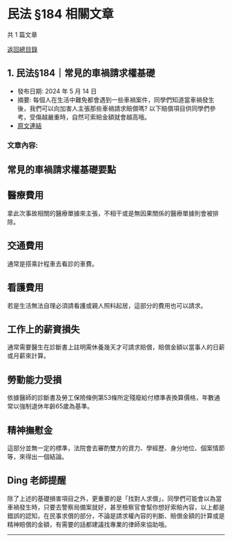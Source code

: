 # 民法 §184 相關文章

共 1 篇文章

[返回總目錄](00_總目錄.md)

## 1. 民法§184｜常見的車禍請求權基礎

- 發布日期: 2024 年 5 月 14 日
- 摘要: 每個人在生活中難免都會遇到一些車禍案件，同學們知道當車禍發生後，我們可以向加害人主張那些車禍請求賠償嗎? 以下賠償項目供同學們參考，受傷越嚴重時，自然可索賠金額就會越高哦。
- [原文連結](https://www.jasper-realestate.com/%e6%b0%91%e6%b3%95184%e5%b8%b8%e8%a6%8b%e7%9a%84%e8%bb%8a%e7%a6%8d_%e8%ab%8b%e6%b1%82%e6%ac%8a_%e5%9f%ba%e7%a4%8e/)

### 文章內容:

## 常見的車禍請求權基礎要點

## 醫療費用

拿此次事故相關的醫療單據來主張，不相干或是無因果關係的醫療單據則會被排除。

## 交通費用

通常是搭乘計程車去看診的車費。

## 看護費用

若是生活無法自理必須請看護或親人照料起居，這部分的費用也可以請求。

## 工作上的薪資損失

通常需要醫生在診斷書上註明需休養幾天才可請求賠償，賠償金額以當事人的日薪或月薪來計算。

## 勞動能力受損

依據醫師的診斷書及勞工保險條例第53條所定殘廢給付標準表換算價格，年數通常以強制退休年齡65歲為基準。

## 精神撫慰金

這部分並無一定的標準，法院會去審酌雙方的資力、學經歷、身分地位、個案情節等，來得出一個結論。

## Ding 老師提醒

除了上述的基礎損害項目之外，更重要的是「找對人求償」，同學們可能會以為當車禍發生時，只要去警察局備案就好，甚至檢察官會幫你想好索賠內容，以上都是錯誤的認知，在民事求償的部分，不論是請求權內容的判斷、賠償金額的計算或是精神賠償的金額，有需要的話都建議找專業的律師來協助哦。

---

